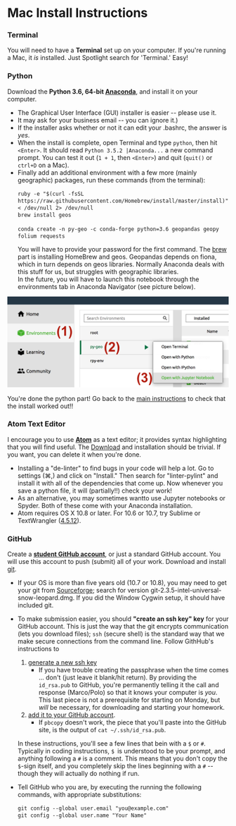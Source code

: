 # Mac Install Instructions

### Terminal
You will need to have a **Terminal** set up on your computer.  If you're running a Mac, it _is_ installed.  Just Spotlight search for 'Terminal.'  Easy!

### Python 
Download the **Python 3.6, 64-bit [Anaconda](https://www.continuum.io/downloads)**, and install it on your computer.
* The Graphical User Interface (GUI) installer is easier -- please use it.
* It may ask for your business email -- you can ignore it.)
* If the installer asks whether or not it can edit your .bashrc, the answer is _yes_.
* When the install is complete, open Terminal and type `python`, then hit `<Enter>`.  It should read `Python 3.5.2 |Anaconda...` a new command prompt.  You can test it out (`1 + 1`, then `<Enter>`) and quit (`quit()` or `ctrl+D` on a Mac).
* Finally add an additional environment with a few more (mainly geographic) packages, run these commands (from the terminal):
  ```
  ruby -e "$(curl -fsSL https://raw.githubusercontent.com/Homebrew/install/master/install)" < /dev/null 2> /dev/null
  brew install geos

  conda create -n py-geo -c conda-forge python=3.6 geopandas geopy folium requests
  ```
  You will have to provide your password for the first command.  The [brew](http://macappstore.org/geos/) part is installing HomeBrew and geos.  Geopandas depends on fiona, which in turn depends on geos libraries.  Normally Anaconda deals with this stuff for us, but struggles with geographic libraries.  
  In the future, you will have to launch this notebook through the environments tab in Anaconda Navigator  (see picture below).

![Launch Jupyter](img/mac_jupyter_launch.png?raw=true "Launch Jupyter")
  
  
You're done the python part!  Go back to the [main instructions](README.md) to check that the install worked out!!

### Atom Text Editor
I encourage you to use [**Atom**](https://atom.io/) as a text editor; it provides syntax highlighting that you will find useful.  The [Download](https://atom.io/) and installation should be trivial.  If you want, you can delete it when you're done.
* Installing a "de-linter" to find bugs in your code will help a lot.  Go to settings (⌘,) and click on "Install."  Then search for "linter-pylint" and install it with all of the dependencies that come up.  Now whenever you save a python file, it will (partially!!) check your work!
* As an alternative, you may sometimes wantto use Jupyter notebooks or Spyder.  Both of these come with your Anaconda installation.
* Atom requires OS X 10.8 or later.  For 10.6 or 10.7, try Sublime or TextWrangler ([4.5.12](http://www.barebones.com/support/textwrangler/updates.html)).

### GitHub 
Create a [**student GitHub account**](https://education.github.com/pack), or just a standard GitHub account.  You will use this account to push (submit) all of your work.  Download and install [git](https://git-scm.com/downloads).
* If your OS is more than five years old (10.7 or 10.8), you may need to get your git from [Sourceforge](https://sourceforge.net/p/git-osx-installer/activity/?page=0&limit=100#57cc86a334309d5c609e9fc8); search for version git-2.3.5-intel-universal-snow-leopard.dmg.  If you did the Window Cygwin setup, it should have included git.
* To make submission easier, you should **"create an ssh key" key** for your GitHub account.
  This is just the way that the git encrypts communication (lets you download files);
    `ssh` (secure shell) is the standard way that we make secure connections from the command line.
  Follow GithHub's instructions to 
   1. [generate a new ssh key](https://help.github.com/articles/generating-a-new-ssh-key-and-adding-it-to-the-ssh-agent/#platform-mac)
      * If you have trouble creating the passphrase when the time comes ... don't (just leave it blank/hit return).  By providing the `id_rsa.pub` to GitHub, you're permanently telling it the call and response (Marco/Polo) so that it knows your computer is _you_.  This last piece is not a prerequisite for starting on Monday, but _will_ be necessary, for downloading and starting your homework.
   2. [add it to your GitHub account](https://help.github.com/articles/adding-a-new-ssh-key-to-your-github-account/#platform-mac).
      * If `pbcopy` doesn't work, the piece that you'll paste into the GitHub site, is the output of `cat ~/.ssh/id_rsa.pub`.
  
  In these instructions, you'll see a few lines that bein with a `$` or `#`.  Typically in coding instructions, `$ `is understood to be your prompt, and anything following a `#` is a comment.
  This means that you don't copy the `$`-sign itself, and you completely skip the lines beginning with a `#` -- though they will actually do nothing if run.


* Tell GitHub who you are, by executing the running the following commands,
    with appropriate substitutions:
  ```
  git config --global user.email "you@example.com"
  git config --global user.name "Your Name"
  ```

